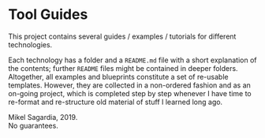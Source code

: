 # Tool Guides

This project contains several guides / examples / tutorials for different technologies.

Each technology has a folder and a `README.md` file with a short explanation of the contents; further `README` files might be contained in deeper folders. Altogether, all examples and blueprints constitute a set of re-usable templates. However, they are collected in a non-ordered fashion and as an on-going project, which is completed step by step whenever I have time to re-format and re-structure old material of stuff I learned long ago.



Mikel Sagardia, 2019.  
No guarantees.
